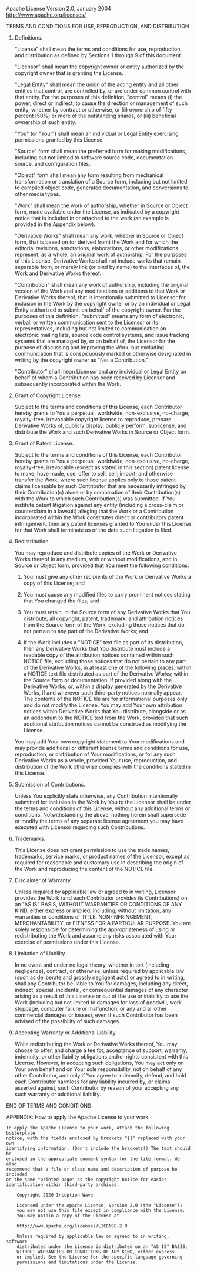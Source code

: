 
Apache License
Version 2.0, January 2004
http://www.apache.org/licenses/

TERMS AND CONDITIONS FOR USE, REPRODUCTION, AND DISTRIBUTION

1. Definitions.

    "License" shall mean the terms and conditions for use, reproduction, and
    distribution as defined by Sections 1 through 9 of this document.

    "Licensor" shall mean the copyright owner or entity authorized by the
    copyright owner that is granting the License.

    "Legal Entity" shall mean the union of the acting entity and all other
    entities that control, are controlled by, or are under common control with
    that entity. For the purposes of this definition, "control" means (i) the
    power, direct or indirect, to cause the direction or management of such
    entity, whether by contract or otherwise, or (ii) ownership of
    fifty percent (50%) or more of the outstanding shares, or (iii) beneficial
    ownership of such entity.

    "You" (or "Your") shall mean an individual or Legal Entity exercising
    permissions granted by this License.

    "Source" form shall mean the preferred form for making modifications,
    including but not limited to software source code, documentation source,
    and configuration files.

    "Object" form shall mean any form resulting from mechanical transformation
    or translation of a Source form, including but not limited to compiled
    object code, generated documentation, and conversions to
    other media types.

    "Work" shall mean the work of authorship, whether in Source or Object
    form, made available under the License, as indicated by a copyright notice
    that is included in or attached to the work (an example is provided in the
    Appendix below).

    "Derivative Works" shall mean any work, whether in Source or Object form,
    that is based on (or derived from) the Work and for which the editorial
    revisions, annotations, elaborations, or other modifications represent,
    as a whole, an original work of authorship. For the purposes of this
    License, Derivative Works shall not include works that remain separable
    from, or merely link (or bind by name) to the interfaces of, the Work and
    Derivative Works thereof.

    "Contribution" shall mean any work of authorship, including the original
    version of the Work and any modifications or additions to that Work or
    Derivative Works thereof, that is intentionally submitted to Licensor for
    inclusion in the Work by the copyright owner or by an individual or
    Legal Entity authorized to submit on behalf of the copyright owner.
    For the purposes of this definition, "submitted" means any form of
    electronic, verbal, or written communication sent to the Licensor or its
    representatives, including but not limited to communication on electronic
    mailing lists, source code control systems, and issue tracking systems
    that are managed by, or on behalf of, the Licensor for the purpose of
    discussing and improving the Work, but excluding communication that is
    conspicuously marked or otherwise designated in writing by the copyright
    owner as "Not a Contribution."

    "Contributor" shall mean Licensor and any individual or Legal Entity on
    behalf of whom a Contribution has been received by Licensor and
    subsequently incorporated within the Work.

2. Grant of Copyright License.

    Subject to the terms and conditions of this License, each Contributor
    hereby grants to You a perpetual, worldwide, non-exclusive, no-charge,
    royalty-free, irrevocable copyright license to reproduce, prepare
    Derivative Works of, publicly display, publicly perform, sublicense,
    and distribute the Work and such Derivative Works in
    Source or Object form.

3. Grant of Patent License.

    Subject to the terms and conditions of this License, each Contributor
    hereby grants to You a perpetual, worldwide, non-exclusive, no-charge,
    royalty-free, irrevocable (except as stated in this section) patent
    license to make, have made, use, offer to sell, sell, import, and
    otherwise transfer the Work, where such license applies only to those
    patent claims licensable by such Contributor that are necessarily
    infringed by their Contribution(s) alone or by combination of their
    Contribution(s) with the Work to which such Contribution(s) was submitted.
    If You institute patent litigation against any entity (including a
    cross-claim or counterclaim in a lawsuit) alleging that the Work or a
    Contribution incorporated within the Work constitutes direct or
    contributory patent infringement, then any patent licenses granted to
    You under this License for that Work shall terminate as of the date such
    litigation is filed.

4. Redistribution.

    You may reproduce and distribute copies of the Work or Derivative Works
    thereof in any medium, with or without modifications, and in Source or
    Object form, provided that You meet the following conditions:

    1. You must give any other recipients of the Work or Derivative Works a
    copy of this License; and

    2. You must cause any modified files to carry prominent notices stating
    that You changed the files; and

    3. You must retain, in the Source form of any Derivative Works that You
    distribute, all copyright, patent, trademark, and attribution notices from
    the Source form of the Work, excluding those notices that do not pertain
    to any part of the Derivative Works; and

    4. If the Work includes a "NOTICE" text file as part of its distribution,
    then any Derivative Works that You distribute must include a readable copy
    of the attribution notices contained within such NOTICE file, excluding
    those notices that do not pertain to any part of the Derivative Works,
    in at least one of the following places: within a NOTICE text file
    distributed as part of the Derivative Works; within the Source form or
    documentation, if provided along with the Derivative Works; or, within a
    display generated by the Derivative Works, if and wherever such
    third-party notices normally appear. The contents of the NOTICE file are
    for informational purposes only and do not modify the License.
    You may add Your own attribution notices within Derivative Works that You
    distribute, alongside or as an addendum to the NOTICE text from the Work,
    provided that such additional attribution notices cannot be construed
    as modifying the License.

    You may add Your own copyright statement to Your modifications and may
    provide additional or different license terms and conditions for use,
    reproduction, or distribution of Your modifications, or for any such
    Derivative Works as a whole, provided Your use, reproduction, and
    distribution of the Work otherwise complies with the conditions
    stated in this License.

5. Submission of Contributions.

    Unless You explicitly state otherwise, any Contribution intentionally
    submitted for inclusion in the Work by You to the Licensor shall be under
    the terms and conditions of this License, without any additional
    terms or conditions. Notwithstanding the above, nothing herein shall
    supersede or modify the terms of any separate license agreement you may
    have executed with Licensor regarding such Contributions.

6. Trademarks.

    This License does not grant permission to use the trade names, trademarks,
    service marks, or product names of the Licensor, except as required for
    reasonable and customary use in describing the origin of the Work and
    reproducing the content of the NOTICE file.

7. Disclaimer of Warranty.

    Unless required by applicable law or agreed to in writing, Licensor
    provides the Work (and each Contributor provides its Contributions)
    on an "AS IS" BASIS, WITHOUT WARRANTIES OR CONDITIONS OF ANY KIND,
    either express or implied, including, without limitation, any warranties
    or conditions of TITLE, NON-INFRINGEMENT, MERCHANTABILITY, or FITNESS
    FOR A PARTICULAR PURPOSE. You are solely responsible for determining the
    appropriateness of using or redistributing the Work and assume any risks
    associated with Your exercise of permissions under this License.

8. Limitation of Liability.

    In no event and under no legal theory, whether in tort
    (including negligence), contract, or otherwise, unless required by
    applicable law (such as deliberate and grossly negligent acts) or agreed
    to in writing, shall any Contributor be liable to You for damages,
    including any direct, indirect, special, incidental, or consequential
    damages of any character arising as a result of this License or out of
    the use or inability to use the Work (including but not limited to damages
    for loss of goodwill, work stoppage, computer failure or malfunction,
    or any and all other commercial damages or losses), even if such
    Contributor has been advised of the possibility of such damages.

9. Accepting Warranty or Additional Liability.

    While redistributing the Work or Derivative Works thereof, You may choose
    to offer, and charge a fee for, acceptance of support, warranty,
    indemnity, or other liability obligations and/or rights consistent with
    this License. However, in accepting such obligations, You may act only
    on Your own behalf and on Your sole responsibility, not on behalf of any
    other Contributor, and only if You agree to indemnify, defend, and hold
    each Contributor harmless for any liability incurred by, or claims
    asserted against, such Contributor by reason of your accepting any such
    warranty or additional liability.

END OF TERMS AND CONDITIONS

APPENDIX: How to apply the Apache License to your work

    To apply the Apache License to your work, attach the following boilerplate
    notice, with the fields enclosed by brackets "[]" replaced with your own
    identifying information. (Don't include the brackets!) The text should be
    enclosed in the appropriate comment syntax for the file format. We also
    recommend that a file or class name and description of purpose be included
    on the same "printed page" as the copyright notice for easier
    identification within third-party archives.

        Copyright 2020 Inception Wave

        Licensed under the Apache License, Version 2.0 (the "License");
        you may not use this file except in compliance with the License.
        You may obtain a copy of the License at

        http://www.apache.org/licenses/LICENSE-2.0

        Unless required by applicable law or agreed to in writing, software
        distributed under the License is distributed on an "AS IS" BASIS,
        WITHOUT WARRANTIES OR CONDITIONS OF ANY KIND, either express
        or implied. See the License for the specific language governing
        permissions and limitations under the License.
